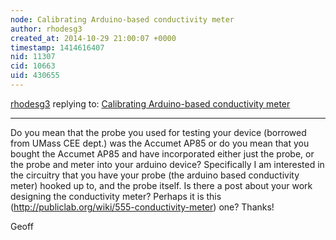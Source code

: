 ```yaml
---
node: Calibrating Arduino-based conductivity meter
author: rhodesg3
created_at: 2014-10-29 21:00:07 +0000
timestamp: 1414616407
nid: 11307
cid: 10663
uid: 430655
---
```




[rhodesg3](../profile/rhodesg3) replying to: [Calibrating Arduino-based conductivity meter](../notes/markwh/10-29-2014/calibrating-arduino-based-conductivity-meter)

----
Do you mean that the probe you used for testing your device (borrowed from UMass CEE dept.) was the Accumet AP85 or do you mean that you bought the Accumet AP85 and have incorporated either just the probe, or the probe and meter into your arduino device? Specifically I am interested in the circuitry that you have your probe (the arduino based conductivity meter) hooked up to, and the probe itself. Is there a post about your work designing the conductivity meter? Perhaps it is this (http://publiclab.org/wiki/555-conductivity-meter) one? Thanks!

Geoff